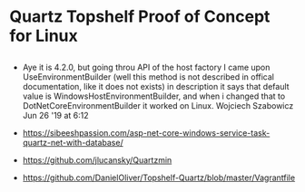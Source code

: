 # Quartz Topshelf Proof of Concept for Linux
##
###

- Aye it is 4.2.0, but going throu API of the host factory I came upon UseEnvironmentBuilder 
  (well this method is not described in offical documentation, like it does not exists) in description it says that default value 
  is WindowsHostEnvironmentBuilder, and when i changed that to DotNetCoreEnvironmentBuilder it worked on Linux.
   Wojciech Szabowicz Jun 26 '19 at 6:12

- https://sibeeshpassion.com/asp-net-core-windows-service-task-quartz-net-with-database/
- https://github.com/jlucansky/Quartzmin
- https://github.com/DanielOliver/Topshelf-Quartz/blob/master/Vagrantfile